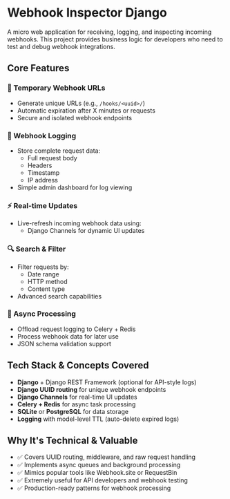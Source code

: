 # Webhook Inspector Django

A micro web application for receiving, logging, and inspecting incoming webhooks. This project provides business logic for developers who need to test and debug webhook integrations.

## Core Features

### 🔗 Temporary Webhook URLs
- Generate unique URLs (e.g., `/hooks/<uuid>/`)
- Automatic expiration after X minutes or requests
- Secure and isolated webhook endpoints

### 📝 Webhook Logging
- Store complete request data:
  - Full request body
  - Headers
  - Timestamp
  - IP address
- Simple admin dashboard for log viewing

### ⚡ Real-time Updates
- Live-refresh incoming webhook data using:
  - Django Channels for dynamic UI updates

### 🔍 Search & Filter
- Filter requests by:
  - Date range
  - HTTP method
  - Content type
- Advanced search capabilities

### 🚀 Async Processing
- Offload request logging to Celery + Redis
- Process webhook data for later use
- JSON schema validation support

## Tech Stack & Concepts Covered

- **Django** + Django REST Framework (optional for API-style logs)
- **Django UUID routing** for unique webhook endpoints
- **Django Channels** for real-time UI updates
- **Celery + Redis** for async task processing
- **SQLite** or **PostgreSQL** for data storage
- **Logging** with model-level TTL (auto-delete expired logs)

## Why It's Technical & Valuable

- ✅ Covers UUID routing, middleware, and raw request handling
- ✅ Implements async queues and background processing
- ✅ Mimics popular tools like Webhook.site or RequestBin
- ✅ Extremely useful for API developers and webhook testing
- ✅ Production-ready patterns for webhook processing


